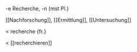 -e Recherche, -n (mst Pl.)

[[Nachforschung]], [[Ermittlung]], [[Untersuchung]]

< recherche {fr.}

< [[recherchieren]]